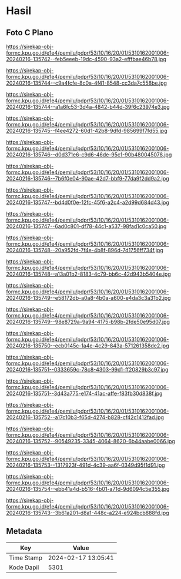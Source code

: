 # Hasil

## Foto C Plano

https://sirekap-obj-formc.kpu.go.id/e1e4/pemilu/pdpr/53/10/16/20/01/5310162001006-20240216-135742--feb5eeeb-19dc-4590-93a2-efffbae46b78.jpg

https://sirekap-obj-formc.kpu.go.id/e1e4/pemilu/pdpr/53/10/16/20/01/5310162001006-20240216-135744--c9a4fcfe-8c0a-4f41-8548-cc3da7c558be.jpg

https://sirekap-obj-formc.kpu.go.id/e1e4/pemilu/pdpr/53/10/16/20/01/5310162001006-20240216-135744--a1a6fc53-3d4a-4842-b44d-39f6c23974e3.jpg

https://sirekap-obj-formc.kpu.go.id/e1e4/pemilu/pdpr/53/10/16/20/01/5310162001006-20240216-135745--f4ee4272-60d1-42b8-9dfd-985699f7fd55.jpg

https://sirekap-obj-formc.kpu.go.id/e1e4/pemilu/pdpr/53/10/16/20/01/5310162001006-20240216-135746--d0d371e6-c9d6-46de-95c1-90b480045078.jpg

https://sirekap-obj-formc.kpu.go.id/e1e4/pemilu/pdpr/53/10/16/20/01/5310162001006-20240216-135746--7b6f0e04-90ae-42d7-bbf9-77da9f2dd9a2.jpg

https://sirekap-obj-formc.kpu.go.id/e1e4/pemilu/pdpr/53/10/16/20/01/5310162001006-20240216-135747--bd4d0f0e-12fc-45f6-a2c4-a2d99d684d43.jpg

https://sirekap-obj-formc.kpu.go.id/e1e4/pemilu/pdpr/53/10/16/20/01/5310162001006-20240216-135747--6ad0c801-df78-44c1-a537-98fad1c0ca50.jpg

https://sirekap-obj-formc.kpu.go.id/e1e4/pemilu/pdpr/53/10/16/20/01/5310162001006-20240216-135748--20a952fd-7f4e-4b8f-896d-7d1756ff734f.jpg

https://sirekap-obj-formc.kpu.go.id/e1e4/pemilu/pdpr/53/10/16/20/01/5310162001006-20240216-135748--a13a01b2-8183-4c79-bb6c-42d943b5404e.jpg

https://sirekap-obj-formc.kpu.go.id/e1e4/pemilu/pdpr/53/10/16/20/01/5310162001006-20240216-135749--e58172db-a0a8-4b0a-a600-e4da3c3a31b2.jpg

https://sirekap-obj-formc.kpu.go.id/e1e4/pemilu/pdpr/53/10/16/20/01/5310162001006-20240216-135749--98e8729a-9a94-4175-b98b-2fde50e95d07.jpg

https://sirekap-obj-formc.kpu.go.id/e1e4/pemilu/pdpr/53/10/16/20/01/5310162001006-20240216-135750--ecb0145c-1a4e-4c29-843a-571261358de2.jpg

https://sirekap-obj-formc.kpu.go.id/e1e4/pemilu/pdpr/53/10/16/20/01/5310162001006-20240216-135751--0333659c-78c8-4303-99d1-ff20829b3c97.jpg

https://sirekap-obj-formc.kpu.go.id/e1e4/pemilu/pdpr/53/10/16/20/01/5310162001006-20240216-135751--3d43a775-e174-41ac-affe-f83fb30d838f.jpg

https://sirekap-obj-formc.kpu.go.id/e1e4/pemilu/pdpr/53/10/16/20/01/5310162001006-20240216-135752--a17c10b3-f65d-4274-b828-cf42c1412fad.jpg

https://sirekap-obj-formc.kpu.go.id/e1e4/pemilu/pdpr/53/10/16/20/01/5310162001006-20240216-135752--90549235-3345-4064-8620-6b44aabe0066.jpg

https://sirekap-obj-formc.kpu.go.id/e1e4/pemilu/pdpr/53/10/16/20/01/5310162001006-20240216-135753--1317923f-491d-4c39-aa6f-0349d95f1d91.jpg

https://sirekap-obj-formc.kpu.go.id/e1e4/pemilu/pdpr/53/10/16/20/01/5310162001006-20240216-135754--ebb41a4d-b516-4b01-a71d-9d6094c5e355.jpg

https://sirekap-obj-formc.kpu.go.id/e1e4/pemilu/pdpr/53/10/16/20/01/5310162001006-20240216-135743--3b61a201-d8a1-448c-a224-e924bcb888fd.jpg


## Metadata

| Key        | Value               |
| ---------- | ------------------- |
| Time Stamp | 2024-02-17 13:05:41 |
| Kode Dapil | 5301                |



